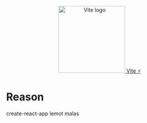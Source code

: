 <p align="center">
  <a href="https://vitejs.dev" target="_blank" rel="noopener noreferrer">
    <img width="180" src="https://vitejs.dev/logo.svg" alt="Vite logo">
    Vite ⚡
  </a>
</p>

# Reason

create-react-app lemot malas

